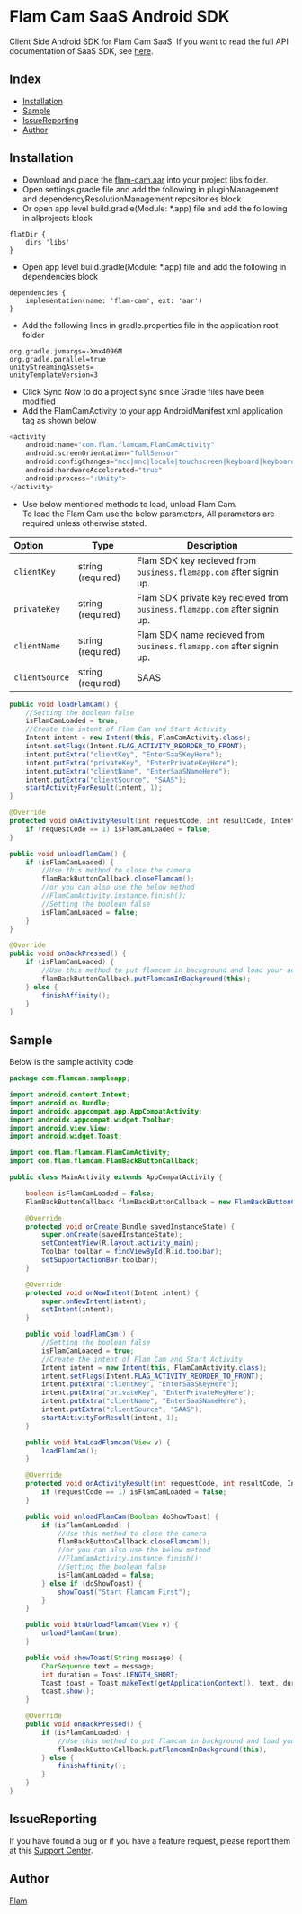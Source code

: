 # Flam Cam SaaS Android SDK
Client Side Android SDK for Flam Cam SaaS.
If you want to read the full API documentation of SaaS SDK, see [here].

## Index

- [Installation](#installation)
- [Sample](#sample)
- [IssueReporting](#issuereporting)
- [Author](#author)

## Installation

- Download and place the [flam-cam.aar] into your project libs folder.
- Open settings.gradle file and add the following in pluginManagement and dependencyResolutionManagement repositories block
- Or open app level build.gradle(Module: *.app) file and add the following in allprojects block
```
flatDir {
    dirs 'libs'
}
```
- Open app level build.gradle(Module: *.app) file and add the following in dependencies block
```
dependencies {
    implementation(name: 'flam-cam', ext: 'aar')
}
```
- Add the following lines in gradle.properties file in the application root folder
```
org.gradle.jvmargs=-Xmx4096M
org.gradle.parallel=true
unityStreamingAssets=
unityTemplateVersion=3
```
- Click Sync Now to do a project sync since Gradle files have been modified
- Add the FlamCamActivity to your app AndroidManifest.xml application tag as shown below
```java
<activity
    android:name="com.flam.flamcam.FlamCamActivity"
    android:screenOrientation="fullSensor"
    android:configChanges="mcc|mnc|locale|touchscreen|keyboard|keyboardHidden|navigation|orientation|screenLayout|uiMode|screenSize|smallestScreenSize|fontScale|layoutDirection|density"
    android:hardwareAccelerated="true"
    android:process=":Unity">
</activity>
```
- Use below mentioned methods to load, unload Flam Cam.\
To load the Flam Cam use the below parameters, All parameters are required unless otherwise stated.

| Option        | Type              | Description                                                         |
| :------------ | ----------------- | ------------------------------------------------------------------- |
| `clientKey`   | string (required) | Flam SDK key recieved from `business.flamapp.com` after signin up.  |
| `privateKey`  | string (required) | Flam SDK private key recieved from `business.flamapp.com` after signin up. |
| `clientName`  | string (required) | Flam SDK name recieved from `business.flamapp.com` after signin up. |
| `clientSource`| string (required) | SAAS                                                                |

```java
public void loadFlamCam() {
    //Setting the boolean false
    isFlamCamLoaded = true;
    //Create the intent of Flam Cam and Start Activity
    Intent intent = new Intent(this, FlamCamActivity.class);
    intent.setFlags(Intent.FLAG_ACTIVITY_REORDER_TO_FRONT);
    intent.putExtra("clientKey", "EnterSaaSKeyHere");
    intent.putExtra("privateKey", "EnterPrivateKeyHere");
    intent.putExtra("clientName", "EnterSaaSNameHere");
    intent.putExtra("clientSource", "SAAS");
    startActivityForResult(intent, 1);
}

@Override
protected void onActivityResult(int requestCode, int resultCode, Intent data) {
    if (requestCode == 1) isFlamCamLoaded = false;
}

public void unloadFlamCam() {
    if (isFlamCamLoaded) {
        //Use this method to close the camera
        flamBackButtonCallback.closeFlamcam();
        //or you can also use the below method
        //FlamCamActivity.instance.finish();
        //Setting the boolean false
        isFlamCamLoaded = false;
    }
}

@Override
public void onBackPressed() {
    if (isFlamCamLoaded) {
        //Use this method to put flamcam in background and load your activity in foreground
        flamBackButtonCallback.putFlamcamInBackground(this);
    } else {
        finishAffinity();
    }
}
```

## Sample

Below is the sample activity code

```java
package com.flamcam.sampleapp;

import android.content.Intent;
import android.os.Bundle;
import androidx.appcompat.app.AppCompatActivity;
import androidx.appcompat.widget.Toolbar;
import android.view.View;
import android.widget.Toast;

import com.flam.flamcam.FlamCamActivity;
import com.flam.flamcam.FlamBackButtonCallback;

public class MainActivity extends AppCompatActivity {

    boolean isFlamCamLoaded = false;
    FlamBackButtonCallback flamBackButtonCallback = new FlamBackButtonCallback();

    @Override
    protected void onCreate(Bundle savedInstanceState) {
        super.onCreate(savedInstanceState);
        setContentView(R.layout.activity_main);
        Toolbar toolbar = findViewById(R.id.toolbar);
        setSupportActionBar(toolbar);
    }

    @Override
    protected void onNewIntent(Intent intent) {
        super.onNewIntent(intent);
        setIntent(intent);
    }

    public void loadFlamCam() {
        //Setting the boolean false
        isFlamCamLoaded = true;
        //Create the intent of Flam Cam and Start Activity
        Intent intent = new Intent(this, FlamCamActivity.class);
        intent.setFlags(Intent.FLAG_ACTIVITY_REORDER_TO_FRONT);
        intent.putExtra("clientKey", "EnterSaaSKeyHere");
        intent.putExtra("privateKey", "EnterPrivateKeyHere");
        intent.putExtra("clientName", "EnterSaaSNameHere");
        intent.putExtra("clientSource", "SAAS");
        startActivityForResult(intent, 1);
    }

    public void btnLoadFlamcam(View v) {
        loadFlamCam();
    }

    @Override
    protected void onActivityResult(int requestCode, int resultCode, Intent data) {
        if (requestCode == 1) isFlamCamLoaded = false;
    }

    public void unloadFlamCam(Boolean doShowToast) {
        if (isFlamCamLoaded) {
            //Use this method to close the camera
            flamBackButtonCallback.closeFlamcam();
            //or you can also use the below method
            //FlamCamActivity.instance.finish();
            //Setting the boolean false
            isFlamCamLoaded = false;
        } else if (doShowToast) {
            showToast("Start Flamcam First");
        }
    }

    public void btnUnloadFlamcam(View v) {
        unloadFlamCam(true);
    }

    public void showToast(String message) {
        CharSequence text = message;
        int duration = Toast.LENGTH_SHORT;
        Toast toast = Toast.makeText(getApplicationContext(), text, duration);
        toast.show();
    }

    @Override
    public void onBackPressed() {
        if (isFlamCamLoaded) {
            //Use this method to put flamcam in background and load your activity in foreground
            flamBackButtonCallback.putFlamcamInBackground(this);
        } else {
            finishAffinity();
        }
    }
}
```

## IssueReporting

If you have found a bug or if you have a feature request, please report them at this [Support Center].

## Author

[Flam](<[https://flamapp.com/](https://flamapp.com/)>)

[//]: # (These are reference links used in the body of this note and get stripped out when the markdown processor does its job. There is no need to format nicely because it shouldn't be seen. Thanks SO - http://stackoverflow.com/questions/4823468/store-comments-in-markdown-syntax)

[here]: <https://business.flamapp.com>
[flam-cam.aar]: <https://github.com/homingos/flam-cam-android-sdk/blob/main/flam-cam.aar>
[Support Center]: <https://help.flamapp.com>
[Flam]: <https://flamapp.com>
